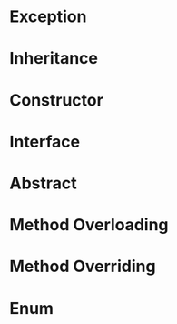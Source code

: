 # Exception
# Inheritance
# Constructor
# Interface
# Abstract
# Method Overloading
# Method Overriding
# Enum
